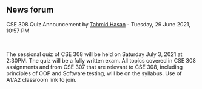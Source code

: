 <h2>News forum</h2><a href="https://moodle.cse.buet.ac.bd/user/view.php?id=1880&course=565"></a>
CSE 308 Quiz Announcement
by <a href="https://moodle.cse.buet.ac.bd/user/view.php?id=1880&course=565">Tahmid Hasan</a> - Tuesday, 29 June 2021, 10:57 PM


 

The sessional quiz of CSE 308 will be held on Saturday July 3, 2021 at 2:30PM. The quiz will be a fully written exam. All topics covered in CSE 308 assignments and from CSE 307 that are relevant to CSE 308, including principles of OOP and Software testing, will be on the syllabus. Use of A1/A2 classroom link to join.






